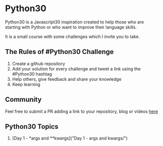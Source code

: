 # Python30

Python30 is a Javascript30 inspiration created to help those who are starting with Python or who want to improve their language skills.

It is a small course with some challenges which I invite you to take.

## The Rules of #Python30 Challenge

1. Create a github repository
2. Add your solution for every challenge and tweet a link using the #Python30 hashtag
3. Help others, give feedback and share your knowledge
4. Keep learning

## Community

Feel free to submit a PR adding a link to your repository, blog or videos [here](COMMUNITY.md)

## Python30 Topics

1. [Day 1 - *args and **kwargs]("Day 1 - args and kwargs/")
